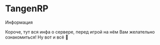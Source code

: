 # TangenRP
Информация

Короче, тут вся инфа о сервере, перед игрой на нём
Вам желательно ознакомиться! Ну вот и всё 🤡
